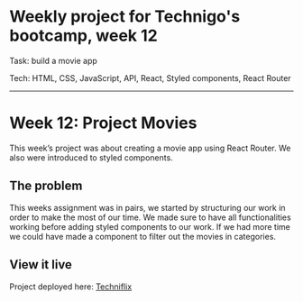 # Weekly project for Technigo's bootcamp, week 12
Task: build a movie app

Tech: HTML, CSS, JavaScript, API, React, Styled components, React Router

----

# Week 12: Project Movies

This week’s project was about creating a movie app using React Router.
We also were introduced to styled components. 

## The problem

This weeks assignment was in pairs, we started by structuring our work in order to make the most of our time. We made sure to have all functionalities working before adding styled components to our work. If we had more time we could have made a component to filter out the movies in categories.

## View it live

Project deployed here: [Techniflix](https://techniflix.netlify.app)
